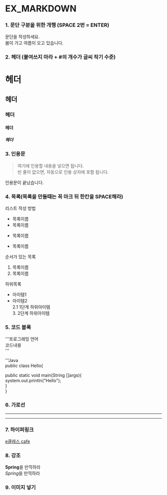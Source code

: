 # EX_MARKDOWN
### 1. 문단 구분을 위한 개행 (SPACE 2번 = ENTER)

문단을 작성하세요.  
봄이 가고 여름이 오고 있습니다.


### 2. 헤더 (붙여쓰지 마라 + #의 개수가 글씨 작기 수준)
# 헤더 
##  헤더 
### 헤더 
####  헤더 
##### 헤더 


### 3. 인용문
> 여기에 인용할 내용을 넣으면 됩니다.  
> 빈 줄이 없으면, 자동으로 인용 상자에 포함 됩니다.
 
인용문이 끝났습니다.


### 4. 목록(목록을 만들때는 꼭 마크 뒤 한칸을 SPACE해라)
리스트 작성 방법

* 목록이름
* 목록이름
- 목록이름
+ 목록이름

순서가 있는 목록
1. 목록이름
2. 목록이름

하위목록
- 아이템1
- 아이템2  
  2.1 1단계 하위아이템  
    3. 2단계 하위아이템
    
    
### 5. 코드 블록
'''프로그래밍 언어  
코드내용  
'''  

'''Java   
public class Hello{

  public static void main(String []args){  
    system.out.println("Hello");  
  }  
}


### 6. 가로선
---
---


### 7. 하이퍼링크  
[e클래스 cafe](https://cafe.naver.com/kndjang "e클래스의 카페입니다.")


### 8. 강조
**Spring**을 만끽하라  
*Spring*을 만끽하라


### 9. 이미지 넣기

